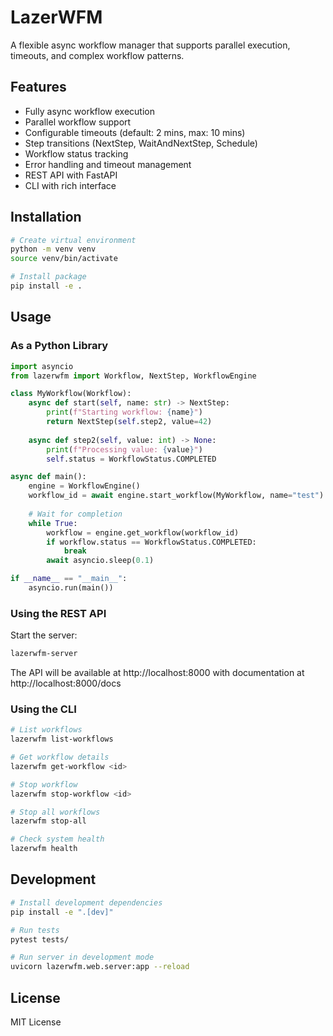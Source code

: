# LazerWFM

A flexible async workflow manager that supports parallel execution, timeouts, and complex workflow patterns.

## Features

- Fully async workflow execution
- Parallel workflow support
- Configurable timeouts (default: 2 mins, max: 10 mins)
- Step transitions (NextStep, WaitAndNextStep, Schedule)
- Workflow status tracking
- Error handling and timeout management
- REST API with FastAPI
- CLI with rich interface

## Installation

```bash
# Create virtual environment
python -m venv venv
source venv/bin/activate

# Install package
pip install -e .
```

## Usage

### As a Python Library

```python
import asyncio
from lazerwfm import Workflow, NextStep, WorkflowEngine

class MyWorkflow(Workflow):
    async def start(self, name: str) -> NextStep:
        print(f"Starting workflow: {name}")
        return NextStep(self.step2, value=42)
    
    async def step2(self, value: int) -> None:
        print(f"Processing value: {value}")
        self.status = WorkflowStatus.COMPLETED

async def main():
    engine = WorkflowEngine()
    workflow_id = await engine.start_workflow(MyWorkflow, name="test")
    
    # Wait for completion
    while True:
        workflow = engine.get_workflow(workflow_id)
        if workflow.status == WorkflowStatus.COMPLETED:
            break
        await asyncio.sleep(0.1)

if __name__ == "__main__":
    asyncio.run(main())
```

### Using the REST API

Start the server:
```bash
lazerwfm-server
```

The API will be available at http://localhost:8000 with documentation at http://localhost:8000/docs

### Using the CLI

```bash
# List workflows
lazerwfm list-workflows

# Get workflow details
lazerwfm get-workflow <id>

# Stop workflow
lazerwfm stop-workflow <id>

# Stop all workflows
lazerwfm stop-all

# Check system health
lazerwfm health
```

## Development

```bash
# Install development dependencies
pip install -e ".[dev]"

# Run tests
pytest tests/

# Run server in development mode
uvicorn lazerwfm.web.server:app --reload
```

## License

MIT License 